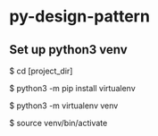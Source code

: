 # py-design-pattern

## Set up python3 venv
$ cd [project_dir]

$ python3 -m pip install virtualenv

$ python3 -m virtualenv venv

$ source venv/bin/activate
